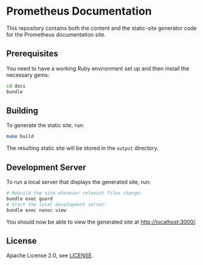 # Prometheus Documentation

This repository contains both the content and the static-site generator code for the
Prometheus documentation site.

## Prerequisites

You need to have a working Ruby environment set up and then install the
necessary gems:

```bash
cd docs
bundle
```

## Building

To generate the static site, run:

```bash
make build
```

The resulting static site will be stored in the `output` directory.

## Development Server

To run a local server that displays the generated site, run:

```bash
# Rebuild the site whenever relevant files change:
bundle exec guard
# Start the local development server:
bundle exec nanoc view
```

You should now be able to view the generated site at
[http://localhost:3000/](http://localhost:3000).

## License

Apache License 2.0, see [LICENSE](LICENSE).
